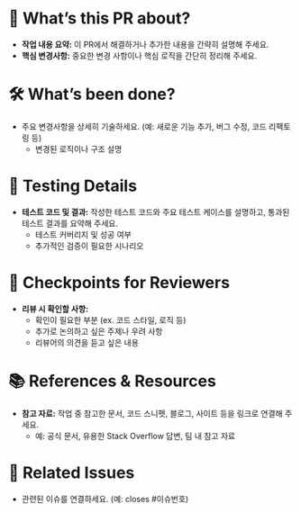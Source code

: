 # 🚀 What’s this PR about?
- **작업 내용 요약:** 이 PR에서 해결하거나 추가한 내용을 간략히 설명해 주세요.
- **핵심 변경사항:** 중요한 변경 사항이나 핵심 로직을 간단히 정리해 주세요.

# 🛠️ What’s been done?
- 주요 변경사항을 상세히 기술하세요. (예: 새로운 기능 추가, 버그 수정, 코드 리팩토링 등)
  - 변경된 로직이나 구조 설명

# 🧪 Testing Details
- **테스트 코드 및 결과:** 작성한 테스트 코드와 주요 테스트 케이스를 설명하고, 통과된 테스트 결과를 요약해 주세요.
  - 테스트 커버리지 및 성공 여부
  - 추가적인 검증이 필요한 시나리오

# 👀 Checkpoints for Reviewers
- **리뷰 시 확인할 사항:** 
  - 확인이 필요한 부분 (ex. 코드 스타일, 로직 등)
  - 추가로 논의하고 싶은 주제나 우려 사항
  - 리뷰어의 의견을 듣고 싶은 내용

# 📚 References & Resources
- **참고 자료:** 작업 중 참고한 문서, 코드 스니펫, 블로그, 사이트 등을 링크로 연결해 주세요.
  - 예: 공식 문서, 유용한 Stack Overflow 답변, 팀 내 참고 자료

# 🎯 Related Issues
- 관련된 이슈를 연결하세요. (예: closes #이슈번호)

